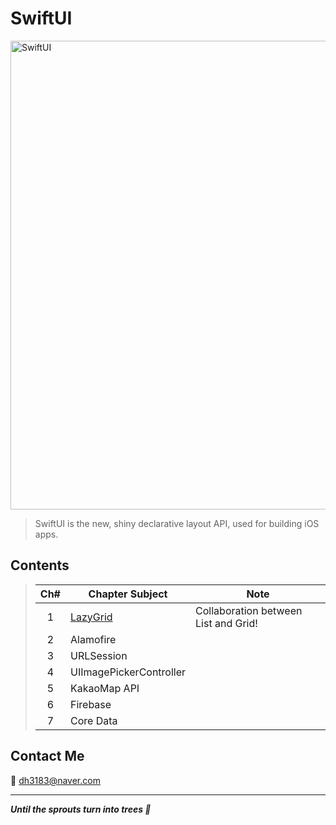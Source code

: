 # SwiftUI
<img width="750" alt="SwiftUI" src="https://user-images.githubusercontent.com/83414134/197437410-3d5e1bf6-17e0-423f-ae3a-0b4a423cd71a.png">

> SwiftUI is the new, shiny declarative layout API, used for building iOS apps.

## Contents
> |Ch#|Chapter Subject|Note|
> |:---:|---|---|
> |1|[LazyGrid](https://github.com/dh3183/SwiftUI-Study/blob/main/LazyGrid.md)|Collaboration between List and Grid!|
> |2|Alamofire||||
> |3|URLSession||||
> |4|UIImagePickerController||||
> |5|KakaoMap API||||
> |6|Firebase||||
> |7|Core Data||||
>

## Contact Me
📧 dh3183@naver.com

***
***Until the sprouts turn into trees 🌱***
